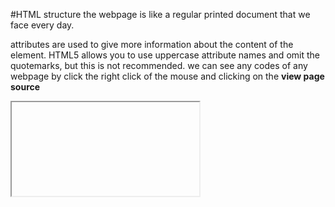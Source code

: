 #HTML structure 
the webpage is like a regular printed document that we face every day.


attributes are used to give more information about the content of the element.
HTML5 allows you to use uppercase attribute names and omit the quotemarks, but this is not recommended.
we can see any codes of any webpage by click the right click of the mouse and clicking on the __view page source__
<iframe> is like a window in your webpage . it allows you to look into another page with the width and the height that you choose.
The <div> and <span> elements allow you to group
block-level and inline elements together.
<meta> gives information about the webpage.
  ##Escape charectars there are some charecters
  that are used in and reserved by HTML code. (For example, the
left and right angled brackets.) and to make them visable for the user we have to use some symbols. for example &#60 is used to show the left angled bracket.
 DOCTYPES tell browsers which version of HTML you
are using. 
  The <header> and <footer>
elements can be used for:
● The main header or footer
that appears at the top or
bottom of every page on the
site.
● A header or footer for an
individual <article> or
<section> within the page
  The <nav> element is used to
contain the major navigational
blocks on the site such as the primary site navigation
  
  The article element acts as
a container for any section of a
page that could stand alone and
potentially be syndicated.
the aside element has two purposes that are depending on whether it is in the article elemnt or not .
if t is inside the article element it contain information about the article but not essential such as a grossery about the the article.
if it is outside the article it acts as a container for a content that is related to the whole site.
The section element groups
related content together, and
typically each section would
have its own heading.
the figure element t can be used
to contain any content that is
referenced from the main flow of
an article
 such as : ● Images
● Videos
● Graphs
● Diagrams
● Code samples
● Text that supports the main
body of an article
The new elements provide clearer code (compared
with using multiple <div> elements).
 it reduces the use of div element
  Older browsers that do not understand HTML5
elements need to be told which elements are
block-level elements.
  To make HTML5 elements work in Internet Explorer 8
(and older versions of IE), extra JavaScript is needed,
which is available free from Google.
  A wireframe is a simple sketch of the key
information that needs to go on each page of a
site. It shows the hierarchy of the information
and how much space it might require
  Good navigation tends to follow these principles : Concise,Clear,selective,Context, Interactive and Consistent.
   It's important to understand who your target audience
is, why they would come to your site, what information
they want to find and when they are likely to return.
  Site maps allow you to plan the structure of a site.
Visual hierarchy helps
visitors understand what you are trying to tell them
  
